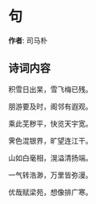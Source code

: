 # 句

**作者**: 司马朴

## 诗词内容

积雪日出杲，雪飞梅已残。

朋游要及时，阁邻有遐观。

乘此芜秽平，快览天宇宽。

霁色混银界，旷望连江干。

山如白毫相，滉溢清扬端。

一气转浩渺，万里皆弥漫。

优哉赋梁苑，想像排广寒。

